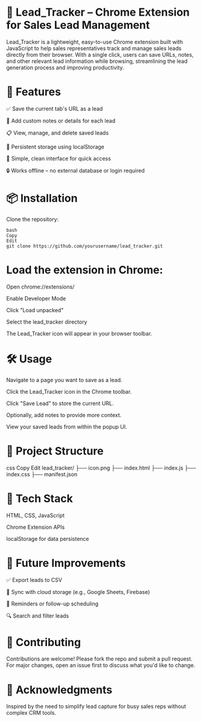 # 🚀 Lead_Tracker – Chrome Extension for Sales Lead Management
Lead_Tracker is a lightweight, easy-to-use Chrome extension built with JavaScript to help sales representatives track and manage sales leads directly from their browser. With a single click, users can save URLs, notes, and other relevant lead information while browsing, streamlining the lead generation process and improving productivity.

# 🧩 Features
✅ Save the current tab's URL as a lead

📝 Add custom notes or details for each lead

📋 View, manage, and delete saved leads

💾 Persistent storage using localStorage

🧠 Simple, clean interface for quick access

🔒 Works offline – no external database or login required

# 📦 Installation
Clone the repository:
```
bash
Copy
Edit
git clone https://github.com/yourusername/lead_tracker.git
```
# Load the extension in Chrome:

Open chrome://extensions/

Enable Developer Mode

Click "Load unpacked"

Select the lead_tracker directory

The Lead_Tracker icon will appear in your browser toolbar.

# 🛠️ Usage
Navigate to a page you want to save as a lead.

Click the Lead_Tracker icon in the Chrome toolbar.

Click "Save Lead" to store the current URL.

Optionally, add notes to provide more context.

View your saved leads from within the popup UI.

# 📁 Project Structure
css
Copy
Edit
lead_tracker/
├── icon.png
├── index.html
├── index.js
├── index.css
├── manifest.json

# 🔧 Tech Stack
HTML, CSS, JavaScript

Chrome Extension APIs

localStorage for data persistence

# 🚧 Future Improvements
✅ Export leads to CSV

🔁 Sync with cloud storage (e.g., Google Sheets, Firebase)

🔔 Reminders or follow-up scheduling

🔍 Search and filter leads

# 🤝 Contributing
Contributions are welcome! Please fork the repo and submit a pull request. For major changes, open an issue first to discuss what you'd like to change.

# 🙌 Acknowledgments
Inspired by the need to simplify lead capture for busy sales reps without complex CRM tools.
